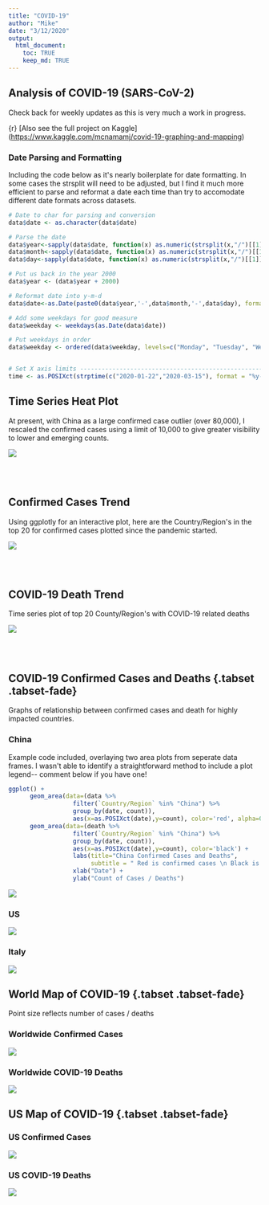 ```yaml
---
title: "COVID-19"
author: "Mike"
date: "3/12/2020"
output: 
  html_document:
    toc: TRUE
    keep_md: TRUE
---
```




## Analysis of COVID-19 (SARS-CoV-2)

Check back for weekly updates as this is very much a work in progress. 

{r} [Also see the full project on Kaggle] (https://www.kaggle.com/mcnamamj/covid-19-graphing-and-mapping)



### Date Parsing and Formatting

Including the code below as it's nearly boilerplate for date formatting. In some cases the strsplit will need to be adjusted, but I find it much more efficient to parse and reformat a date each time than try to accomodate different date formats across datasets. 


```r
# Date to char for parsing and conversion
data$date <- as.character(data$date)

# Parse the date
data$year<-sapply(data$date, function(x) as.numeric(strsplit(x,"/")[[1]][3]))
data$month<-sapply(data$date, function(x) as.numeric(strsplit(x,"/")[[1]][1]))
data$day<-sapply(data$date, function(x) as.numeric(strsplit(x,"/")[[1]][2]))

# Put us back in the year 2000
data$year <- (data$year + 2000)

# Reformat date into y-m-d 
data$date<-as.Date(paste0(data$year,'-',data$month,'-',data$day), format="%Y-%m-%d")

# Add some weekdays for good measure
data$weekday <- weekdays(as.Date(data$date))

# Put weekdays in order
data$weekday <- ordered(data$weekday, levels=c("Monday", "Tuesday", "Wednesday", "Thursday", "Friday", "Saturday", "Sunday"))


# Set X axis limits ------------------------------------------------------------------------------- Must update with data refresh
time <- as.POSIXct(strptime(c("2020-01-22","2020-03-15"), format = "%y-%m-%d"))
```



## Time Series Heat Plot 

At present, with China as a large confirmed case outlier (over 80,000), I rescaled the confirmed cases using a limit of 10,000 to give greater visibility to lower and emerging counts. 

![](COVID19_Git_files/figure-html/unnamed-chunk-4-1.png)<!-- -->




<br>
<br>

## Confirmed Cases Trend

Using ggplotly for an interactive plot, here are the Country/Region's in the top 20 for confirmed cases plotted since the pandemic started.

![](COVID19_Git_files/figure-html/unnamed-chunk-6-1.png)<!-- -->




<br>
<br>

## COVID-19 Death Trend 

Time series plot of top 20 County/Region's with COVID-19 related deaths

![](COVID19_Git_files/figure-html/unnamed-chunk-8-1.png)<!-- -->

<br>
<br>

## COVID-19 Confirmed Cases and Deaths {.tabset .tabset-fade}

Graphs of relationship between confirmed cases and death for highly impacted countries. 

### China

Example code included, overlaying two area plots from seperate data frames. I wasn't able to identify a straightforward method to include a plot legend-- comment below if you have one!


```r
ggplot() + 
      geom_area(data=(data %>% 
                  filter(`Country/Region` %in% "China") %>%
                  group_by(date, count)), 
                  aes(x=as.POSIXct(date),y=count), color='red', alpha=0.4, fill = 'red') +
      geom_area(data=(death %>% 
                  filter(`Country/Region` %in% "China") %>%
                  group_by(date, count)), 
                  aes(x=as.POSIXct(date),y=count), color='black') +
                  labs(title="China Confirmed Cases and Deaths", 
                       subtitle = " Red is confirmed cases \n Black is number of deaths") +
                  xlab("Date") + 
                  ylab("Count of Cases / Deaths") 
```

![](COVID19_Git_files/figure-html/unnamed-chunk-9-1.png)<!-- -->

### US

![](COVID19_Git_files/figure-html/unnamed-chunk-10-1.png)<!-- -->

### Italy

![](COVID19_Git_files/figure-html/unnamed-chunk-11-1.png)<!-- -->





## World Map of COVID-19 {.tabset .tabset-fade}

Point size reflects number of cases / deaths

### Worldwide Confirmed Cases

![](COVID19_Git_files/figure-html/unnamed-chunk-13-1.png)<!-- -->

### Worldwide COVID-19 Deaths

![](COVID19_Git_files/figure-html/unnamed-chunk-14-1.png)<!-- -->




## US Map of COVID-19 {.tabset .tabset-fade}

### US Confirmed Cases

![](COVID19_Git_files/figure-html/unnamed-chunk-16-1.png)<!-- -->

### US COVID-19 Deaths

![](COVID19_Git_files/figure-html/unnamed-chunk-17-1.png)<!-- -->











